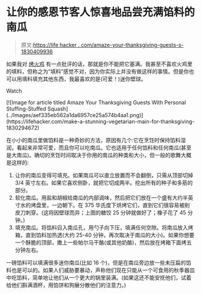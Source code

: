 # 让你的感恩节客人惊喜地品尝充满馅料的南瓜

> 原文:[https://life hacker . com/amaze-your-thanksgiving-guests-s-1830409936](https://lifehacker.com/amaze-your-thanksgiving-guests-with-personal-stuffing-s-1830409936)

如果我对 [烤火鸡](https://skillet.lifehacker.com/choose-taste-over-looks-when-cooking-your-turkey-1820444769) 有一点批评的话，那就是你不能把它塞满。我甚至不喜欢火鸡里的填料，但称之为“填料”感觉不对，因为你实际上并没有做这样的事情。但是你也可以用填料填充其他东西，我最喜欢的是(可爱！)迷你壁球。

Watch

<aside data-commerce-source="inset" class="sc-16a0mhj-2 gAjHzr">[![Image for article titled Amaze Your Thanksgiving Guests With Personal Stuffing-Stuffed Squash](../Images/aef335eb562a1da6957ce25a574b4aa1.png)](https://lifehacker.com/make-a-stunning-vegetarian-main-for-thanksgiving-1830294672)</aside>

在小小的南瓜里做馅料是一种奇妙的方法，原因有几个:它在烹饪时保持馅料湿润，看起来非常可爱，而且你可以吃南瓜。它也适用于任何馅料和任何南瓜(甚至是大南瓜)。确切的烹饪时间取决于你用的南瓜的种类和大小，但一般的歌舞大概是这样的:

1.  让你的南瓜变得可填充。如果南瓜可以直立放置而不会翻倒，只需从顶部切掉 3/4 英寸左右。如果它喜欢侧卧，就把它切成两半。挖出所有的种子和多筋的部分。
2.  软化南瓜。用盐和胡椒给南瓜的内部调味，然后把它们放在一个盛有大约半英寸水的烤盘里，一边朝下。在 375 华氏度下烘烤它们，直到它们很容易被削皮刀刺穿。(这将因壁球而异；上图的糖饺 25 分钟就做好了；橡子花了 45 分钟。)
3.  填充南瓜。将馅料舀入南瓜孔，用勺子向下压，填满任何空隙。将南瓜放入烤箱，直到馅料加热透(大约 25-40 分钟，再次取决于南瓜的大小)。如果你想要一个酥脆的顶部，撒上一些帕尔马干酪(或其他奶酪)，然后放在烤箱下面烤五分钟左右。

一磅馅料可以填满很多迷你南瓜(比如 16 个)，但是在南瓜旁边放一些未压扁的馅料也是可以的。如果人们威胁要暴动，声称他们现在只能从一个可食用的秋季器皿中吃馅料，简单地让他们从一个更大的锅里装满。(如果这还不能安抚他们，试着给他们斟满酒杯，用馅饼和狗展分散他们的注意力。)